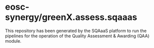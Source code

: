 # eosc-synergy/greenX.assess.sqaaas
This repository has been generated by the SQAaaS platform to run the pipelines
for the operation of the
Quality Assessment & Awarding (QAA)
module.